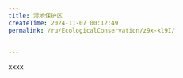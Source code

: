 ```yaml
---
title: 湿地保护区
createTime: 2024-11-07 00:12:49
permalink: /ru/EcologicalConservation/z9x-kl9I/


---
```


xxxx